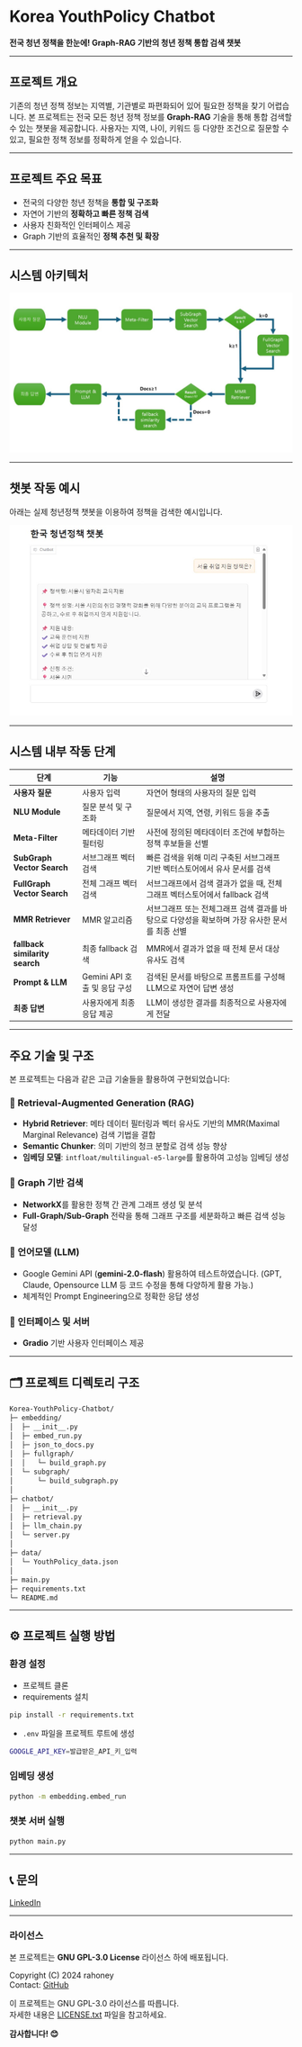 # Korea YouthPolicy Chatbot

**전국 청년 정책을 한눈에! Graph-RAG 기반의 청년 정책 통합 검색 챗봇**

---

## 프로젝트 개요

기존의 청년 정책 정보는 지역별, 기관별로 파편화되어 있어 필요한 정책을 찾기 어렵습니다. 본 프로젝트는 전국 모든 청년 정책 정보를 **Graph-RAG** 기술을 통해 통합 검색할 수 있는 챗봇을 제공합니다. 사용자는 지역, 나이, 키워드 등 다양한 조건으로 질문할 수 있고, 필요한 정책 정보를 정확하게 얻을 수 있습니다.

---

## 프로젝트 주요 목표

* 전국의 다양한 청년 정책을 **통합 및 구조화**
* 자연어 기반의 **정확하고 빠른 정책 검색**
* 사용자 친화적인 인터페이스 제공
* Graph 기반의 효율적인 **정책 추천 및 확장**

---
## 시스템 아키텍처
![Architecture](img/Chatbot-Architecture.jpg)

---
## 챗봇 작동 예시

아래는 실제 청년정책 챗봇을 이용하여 정책을 검색한 예시입니다.

![챗봇 작동 예시](img/screenshot.jpg)

---
## 시스템 내부 작동 단계

| 단계 | 기능 | 설명 |
| --- | --- | --- |
| **사용자 질문** | 사용자 입력 | 자연어 형태의 사용자의 질문 입력 |
| **NLU Module** | 질문 분석 및 구조화 | 질문에서 지역, 연령, 키워드 등을 추출 |
| **Meta-Filter** | 메타데이터 기반 필터링 | 사전에 정의된 메타데이터 조건에 부합하는 정책 후보들을 선별 |
| **SubGraph Vector Search** | 서브그래프 벡터 검색 | 빠른 검색을 위해 미리 구축된 서브그래프 기반 벡터스토어에서 유사 문서를 검색 |
| **FullGraph Vector Search** | 전체 그래프 벡터 검색 | 서브그래프에서 검색 결과가 없을 때, 전체 그래프 벡터스토어에서 fallback 검색 |
| **MMR Retriever** | MMR 알고리즘 | 서브그래프 또는 전체그래프 검색 결과를 바탕으로 다양성을 확보하며 가장 유사한 문서를 최종 선별 |
| **fallback similarity search** | 최종 fallback 검색 | MMR에서 결과가 없을 때 전체 문서 대상 유사도 검색 |
| **Prompt & LLM** | Gemini API 호출 및 응답 구성 | 검색된 문서를 바탕으로 프롬프트를 구성해 LLM으로 자연어 답변 생성 |
| **최종 답변** | 사용자에게 최종 응답 제공 | LLM이 생성한 결과를 최종적으로 사용자에게 전달 |



---
## 주요 기술 및 구조

본 프로젝트는 다음과 같은 고급 기술들을 활용하여 구현되었습니다:

### 📌 Retrieval-Augmented Generation (RAG)

* **Hybrid Retriever**: 메타 데이터 필터링과 벡터 유사도 기반의 MMR(Maximal Marginal Relevance) 검색 기법을 결합
* **Semantic Chunker**: 의미 기반의 청크 분할로 검색 성능 향상
* **임베딩 모델**: `intfloat/multilingual-e5-large`를 활용하여 고성능 임베딩 생성

### 📌 Graph 기반 검색

* **NetworkX**를 활용한 정책 간 관계 그래프 생성 및 분석
* **Full-Graph/Sub-Graph** 전략을 통해 그래프 구조를 세분화하고 빠른 검색 성능 달성

### 📌 언어모델 (LLM)

* Google Gemini API (**gemini-2.0-flash**) 활용하여 테스트하였습니다. (GPT, Claude, Opensource LLM 등 코드 수정을 통해 다양하게 활용 가능.)
* 체계적인 Prompt Engineering으로 정확한 응답 생성

### 📌 인터페이스 및 서버

* **Gradio** 기반 사용자 인터페이스 제공

---

## 🗂️ 프로젝트 디렉토리 구조

```
Korea-YouthPolicy-Chatbot/
├─ embedding/
│  ├─ __init__.py
│  ├─ embed_run.py
│  ├─ json_to_docs.py
│  ├─ fullgraph/
│  │   └─ build_graph.py
│  └─ subgraph/
│      └─ build_subgraph.py
│
├─ chatbot/
│  ├─ __init__.py
│  ├─ retrieval.py
│  ├─ llm_chain.py
│  └─ server.py
│
├─ data/
│  └─ YouthPolicy_data.json
│
├─ main.py
├─ requirements.txt
└─ README.md
```

---

## ⚙️ 프로젝트 실행 방법

### 환경 설정

* 프로젝트 클론
* requirements 설치
```bash
pip install -r requirements.txt
```
* `.env` 파일을 프로젝트 루트에 생성
```bash
GOOGLE_API_KEY=발급받은_API_키_입력
```
### 임베딩 생성

```bash
python -m embedding.embed_run
```

### 챗봇 서버 실행

```bash
python main.py
```

---

## 📞 문의

[LinkedIn](www.linkedin.com/in/raheun-g-1066171b8)

---
### 라이선스 

본 프로젝트는 **GNU GPL-3.0 License** 라이선스 하에 배포됩니다.

Copyright (C) 2024 rahoney  
Contact: [GitHub](https://github.com/rahoney) 

이 프로젝트는 GNU GPL-3.0 라이선스를 따릅니다.  
자세한 내용은 [LICENSE.txt](./LICENSE.txt) 파일을 참고하세요.




**감사합니다! 😊**

